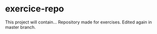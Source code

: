 # exercice-repo
This project will contain...
Repository made for exercises.
Edited again in master branch.
